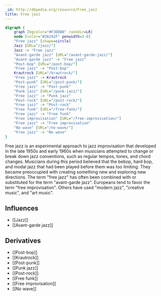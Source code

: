 ```yaml
---
_id: http://dbpedia.org/resource/Free_jazz
title: Free jazz
---
```


```dot
digraph {
	graph [bgcolor="#F3DDB8" rankdir=LR]
	node [color="#26242F" penwidth=3.0]
	"Free jazz" [shape=circle]
	Jazz [URL="/jazz/"]
	Jazz -> "Free jazz"
	"Avant-garde jazz" [URL="/avant-garde-jazz/"]
	"Avant-garde jazz" -> "Free jazz"
	"Post-bop" [URL="/post-bop/"]
	"Free jazz" -> "Post-bop"
	Krautrock [URL="/krautrock/"]
	"Free jazz" -> Krautrock
	"Post-punk" [URL="/post-punk/"]
	"Free jazz" -> "Post-punk"
	"Punk jazz" [URL="/punk-jazz/"]
	"Free jazz" -> "Punk jazz"
	"Post-rock" [URL="/post-rock/"]
	"Free jazz" -> "Post-rock"
	"Free funk" [URL="/free-funk/"]
	"Free jazz" -> "Free funk"
	"Free improvisation" [URL="/free-improvisation/"]
	"Free jazz" -> "Free improvisation"
	"No wave" [URL="/no-wave/"]
	"Free jazz" -> "No wave"
}
```

Free jazz is an experimental approach to jazz improvisation that developed in the late 1950s and early 1960s when musicians attempted to change or break down jazz conventions, such as regular tempos, tones, and chord changes. Musicians during this period believed that the bebop, hard bop, and modal jazz that had been played before them was too limiting. They became preoccupied with creating something new and exploring new directions. The term "free jazz" has often been combined with or substituted for the term "avant-garde jazz". Europeans tend to favor the term "free improvisation". Others have used "modern jazz", "creative music", and "art music".

## Influences

- [[Jazz]]
- [[Avant-garde jazz]]

## Derivatives

- [[Post-bop]]
- [[Krautrock]]
- [[Post-punk]]
- [[Punk jazz]]
- [[Post-rock]]
- [[Free funk]]
- [[Free improvisation]]
- [[No wave]]
